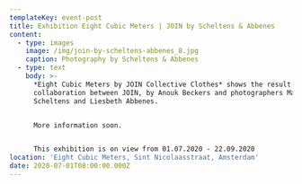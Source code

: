 ```yaml
---
templateKey: event-post
title: Exhibition Eight Cubic Meters | JOIN by Scheltens & Abbenes
content:
  - type: images
    image: /img/join-by-scheltens-abbenes_8.jpg
    caption: Photography by Scheltens & Abbenes
  - type: text
    body: >-
      *Eight Cubic Meters by JOIN Collective Clothes* shows the result of a
      collaboration between JOIN, by Anouk Beckers and photographers Maurice
      Scheltens and Liesbeth Abbenes.


      More information soon. 


      This exhibition is on view from 01.07.2020 - 22.09.2020
location: 'Eight Cubic Meters, Sint Nicolaasstraat, Amsterdam'
date: 2020-07-01T08:00:00.000Z
---
```

